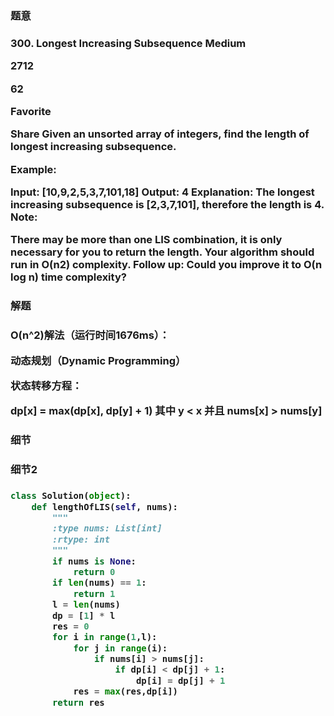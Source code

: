 <h3>题意<h3>
<p>
300. Longest Increasing Subsequence
Medium

2712

62

Favorite

Share
Given an unsorted array of integers, find the length of longest increasing subsequence.

Example:

Input: [10,9,2,5,3,7,101,18]
Output: 4 
Explanation: The longest increasing subsequence is [2,3,7,101], therefore the length is 4. 
Note:

There may be more than one LIS combination, it is only necessary for you to return the length.
Your algorithm should run in O(n2) complexity.
Follow up: Could you improve it to O(n log n) time complexity?
<p>




<h3>解题<h3>
<p>
O(n^2)解法（运行时间1676ms）：

动态规划（Dynamic Programming）

状态转移方程：

dp[x] = max(dp[x], dp[y] + 1) 其中 y < x 并且 nums[x] > nums[y]

<p>




<h3>细节<h3>
<p>

<p>


<h3>细节2<h3>
<p>

<p>

```python
class Solution(object):
    def lengthOfLIS(self, nums):
        """
        :type nums: List[int]
        :rtype: int
        """
        if nums is None:
            return 0
        if len(nums) == 1:
            return 1
        l = len(nums)
        dp = [1] * l
        res = 0
        for i in range(1,l):
            for j in range(i):
                if nums[i] > nums[j]:
                    if dp[i] < dp[j] + 1:
                        dp[i] = dp[j] + 1
            res = max(res,dp[i])
        return res
```

